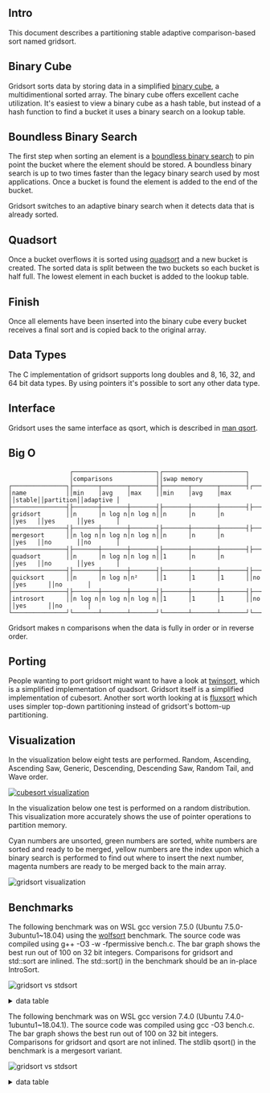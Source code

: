 Intro
-----
This document describes a partitioning stable adaptive comparison-based sort named gridsort.

Binary Cube
-----------
Gridsort sorts data by storing data in a simplified [binary cube](https://github.com/scandum/binary_cube), a multidimentional sorted array. The binary cube offers excellent cache utilization. It's easiest to view a binary cube as a hash table, but instead of a hash function to find a bucket it uses a binary search on a lookup table.

Boundless Binary Search
-----------------------
The first step when sorting an element is a [boundless binary search](https://github.com/scandum/binary_search) to pin point the bucket where the element should be stored. A boundless binary search is up to two times faster than the legacy binary search used by most applications. Once a bucket is found the element is added to the end of the bucket.

Gridsort switches to an adaptive binary search when it detects data that is already sorted.

Quadsort
--------
Once a bucket overflows it is sorted using [quadsort](https://github.com/scandum/quadsort) and a new bucket is created. The sorted data is split between the two buckets so each bucket is half full. The lowest element in each bucket is added to the lookup table.

Finish
------
Once all elements have been inserted into the binary cube every bucket receives a final sort and is copied back to the original array.

Data Types
----------
The C implementation of gridsort supports long doubles and 8, 16, 32, and 64 bit data types. By using pointers it's possible to sort any other data type.

Interface
---------
Gridsort uses the same interface as qsort, which is described in [man qsort](https://man7.org/linux/man-pages/man3/qsort.3p.html).

Big O
-----
```cobol
                 ┌───────────────────────┐┌───────────────────────┐
                 │comparisons            ││swap memory            │
┌───────────────┐├───────┬───────┬───────┤├───────┬───────┬───────┤┌──────┐┌─────────┐┌─────────┐
│name           ││min    │avg    │max    ││min    │avg    │max    ││stable││partition││adaptive │
├───────────────┤├───────┼───────┼───────┤├───────┼───────┼───────┤├──────┤├─────────┤├─────────┤
│gridsort       ││n      │n log n│n log n││n      │n      │n      ││yes   ││yes      ││yes      │
├───────────────┤├───────┼───────┼───────┤├───────┼───────┼───────┤├──────┤├─────────┤├─────────┤
│mergesort      ││n log n│n log n│n log n││n      │n      │n      ││yes   ││no       ││no       │
├───────────────┤├───────┼───────┼───────┤├───────┼───────┼───────┤├──────┤├─────────┤├─────────┤
│quadsort       ││n      │n log n│n log n││1      │n      │n      ││yes   ││no       ││yes      │
├───────────────┤├───────┼───────┼───────┤├───────┼───────┼───────┤├──────┤├─────────┤├─────────┤
│quicksort      ││n      │n log n│n²     ││1      │1      │1      ││no    ││yes      ││no       │
├───────────────┤├───────┼───────┼───────┤├───────┼───────┼───────┤├──────┤├─────────┤├─────────┤
│introsort      ││n log n│n log n│n log n││1      │1      │1      ││no    ││yes      ││no       │
└───────────────┘└───────┴───────┴───────┘└───────┴───────┴───────┘└──────┘└─────────┘└─────────┘
```

Gridsort makes n comparisons when the data is fully in order or in reverse order.

Porting
-------
People wanting to port gridsort might want to have a look at [twinsort](https://github.com/scandum/twinsort), which is a simplified implementation of quadsort. Gridsort itself is a simplified implementation of cubesort. Another sort worth looking at is [fluxsort](https://github.com/scandum/wolfsort#fluxsort) which uses simpler top-down partitioning instead of gridsort's bottom-up partitioning. 

Visualization
-------------
In the visualization below eight tests are performed. Random, Ascending, Ascending Saw, Generic,
Descending, Descending Saw, Random Tail, and Wave order.

[![cubesort visualization](https://github.com/scandum/gridsort/blob/main/images/cubesort.gif)](https://www.youtube.com/watch?v=DHC1qnV4mao)

In the visualization below one test is performed on a random distribution. This visualization more accurately shows the use of pointer operations to partition memory.

Cyan numbers are unsorted, green numbers are sorted, white numbers are sorted and ready to be
merged, yellow numbers are the index upon which a binary search is performed to find out where
to insert the next number, magenta numbers are ready to be merged back to the main array.

![gridsort visualization](https://github.com/scandum/gridsort/blob/main/images/gridsort.gif)

Benchmarks
----------

The following benchmark was on WSL gcc version 7.5.0 (Ubuntu 7.5.0-3ubuntu1~18.04) using the [wolfsort](https://github.com/scandum/wolfsort) benchmark.
The source code was compiled using g++ -O3 -w -fpermissive bench.c. The bar graph shows the best run out of 100 on 32 bit integers. Comparisons for gridsort and std::sort are inlined. The std::sort() in the benchmark should be an in-place IntroSort. 

![gridsort vs stdsort](https://github.com/scandum/gridsort/blob/main/images/gridsort_vs_stdsort.png)

<details><summary>data table</summary>

|      Name |    Items | Type |     Best |  Average |     Loops | Samples |     Distribution |
| --------- | -------- | ---- | -------- | -------- | --------- | ------- | ---------------- |
| std::sort |  1000000 |  128 | 0.110579 | 0.110943 |         1 |     100 |     random order |
|  gridsort |  1000000 |  128 | 0.105021 | 0.105474 |         1 |     100 |     random order |

|      Name |    Items | Type |     Best |  Average |     Loops | Samples |     Distribution |
| --------- | -------- | ---- | -------- | -------- | --------- | ------- | ---------------- |
| std::sort |  1000000 |   64 | 0.065856 | 0.066048 |         1 |     100 |     random order |
|  gridsort |  1000000 |   64 | 0.054824 | 0.055161 |         1 |     100 |     random order |

|      Name |    Items | Type |     Best |  Average |     Loops | Samples |     Distribution |
| --------- | -------- | ---- | -------- | -------- | --------- | ------- | ---------------- |
| std::sort |  1000000 |   32 | 0.065065 | 0.065391 |         1 |     100 |     random order |
|  gridsort |  1000000 |   32 | 0.053922 | 0.054189 |         1 |     100 |     random order |
|           |          |      |          |          |           |         |                  |
| std::sort |  1000000 |   32 | 0.011443 | 0.011800 |         1 |     100 |  ascending order |
|  gridsort |  1000000 |   32 | 0.003463 | 0.003526 |         1 |     100 |  ascending order |
|           |          |      |          |          |           |         |                  |
| std::sort |  1000000 |   32 | 0.033698 | 0.033884 |         1 |     100 |    ascending saw |
|  gridsort |  1000000 |   32 | 0.013591 | 0.013691 |         1 |     100 |    ascending saw |
|           |          |      |          |          |           |         |                  |
| std::sort |  1000000 |   32 | 0.030675 | 0.030970 |         1 |     100 |    generic order |
|  gridsort |  1000000 |   32 | 0.015841 | 0.016119 |         1 |     100 |    generic order |
|           |          |      |          |          |           |         |                  |
| std::sort |  1000000 |   32 | 0.008789 | 0.009153 |         1 |     100 | descending order |
|  gridsort |  1000000 |   32 | 0.003662 | 0.003750 |         1 |     100 | descending order |
|           |          |      |          |          |           |         |                  |
| std::sort |  1000000 |   32 | 0.026253 | 0.026449 |         1 |     100 |   descending saw |
|  gridsort |  1000000 |   32 | 0.012359 | 0.012535 |         1 |     100 |   descending saw |
|           |          |      |          |          |           |         |                  |
| std::sort |  1000000 |   32 | 0.044365 | 0.044593 |         1 |     100 |      random tail |
|  gridsort |  1000000 |   32 | 0.015910 | 0.016008 |         1 |     100 |      random tail |
|           |          |      |          |          |           |         |                  |
| std::sort |  1000000 |   32 | 0.055819 | 0.056025 |         1 |     100 |      random half |
|  gridsort |  1000000 |   32 | 0.029525 | 0.029700 |         1 |     100 |      random half |
|           |          |      |          |          |           |         |                  |
| std::sort |  1000000 |   32 | 0.027889 | 0.028305 |         1 |     100 |  ascending tiles |
|  gridsort |  1000000 |   32 | 0.012352 | 0.012592 |         1 |     100 |  ascending tiles |
</details>

The following benchmark was on WSL gcc version 7.4.0 (Ubuntu 7.4.0-1ubuntu1~18.04.1).
The source code was compiled using gcc -O3 bench.c. The bar graph shows the best run out of 100 on 32 bit integers. Comparisons for gridsort and qsort are not inlined. The stdlib qsort() in the benchmark is a mergesort variant. 

![gridsort vs stdsort](https://github.com/scandum/gridsort/blob/main/images/gridsort_vs_qsort.png)

<details><summary>data table</summary>

|      Name |    Items | Type |     Best |  Average |  Compares | Samples |     Distribution |
| --------- | -------- | ---- | -------- | -------- | --------- | ------- | ---------------- |
|     qsort |   100000 |  128 | 0.019332 | 0.020187 |   1536181 |     100 |     random order |
|  gridsort |   100000 |  128 | 0.013077 | 0.013145 |   1645784 |     100 |     random order |

|      Name |    Items | Type |     Best |  Average |  Compares | Samples |     Distribution |
| --------- | -------- | ---- | -------- | -------- | --------- | ------- | ---------------- |
|     qsort |   100000 |   64 | 0.009379 | 0.009614 |   1536491 |     100 |     random order |
|  gridsort |   100000 |   64 | 0.007207 | 0.007287 |   1654963 |     100 |     random order |

|      Name |    Items | Type |     Best |  Average |  Compares | Samples |     Distribution |
| --------- | -------- | ---- | -------- | -------- | --------- | ------- | ---------------- |
|     qsort |   100000 |   32 | 0.008563 | 0.008838 |   1536634 |     100 |     random order |
|  gridsort |   100000 |   32 | 0.006496 | 0.006611 |   1648950 |     100 |     random order |
|           |          |      |          |          |           |         |                  |
|     qsort |   100000 |   32 | 0.002268 | 0.002402 |    815024 |     100 |  ascending order |
|  gridsort |   100000 |   32 | 0.000685 | 0.000695 |    202485 |     100 |  ascending order |
|           |          |      |          |          |           |         |                  |
|     qsort |   100000 |   32 | 0.003044 | 0.003232 |    915019 |     100 |    ascending saw |
|  gridsort |   100000 |   32 | 0.002210 | 0.002243 |    639757 |     100 |    ascending saw |
|           |          |      |          |          |           |         |                  |
|     qsort |   100000 |   32 | 0.006369 | 0.006623 |   1532339 |     100 |    generic order |
|  gridsort |   100000 |   32 | 0.002942 | 0.003046 |   1151338 |     100 |    generic order |
|           |          |      |          |          |           |         |                  |
|     qsort |   100000 |   32 | 0.002314 | 0.002538 |    853904 |     100 | descending order |
|  gridsort |   100000 |   32 | 0.000661 | 0.000677 |    200036 |     100 | descending order |
|           |          |      |          |          |           |         |                  |
|     qsort |   100000 |   32 | 0.002754 | 0.002995 |   1063907 |     100 |   descending saw |
|  gridsort |   100000 |   32 | 0.001940 | 0.002044 |    841084 |     100 |   descending saw |
|           |          |      |          |          |           |         |                  |
|     qsort |   100000 |   32 | 0.003875 | 0.004092 |   1012028 |     100 |      random tail |
|  gridsort |   100000 |   32 | 0.002176 | 0.002206 |    627704 |     100 |      random tail |
|           |          |      |          |          |           |         |                  |
|     qsort |   100000 |   32 | 0.005599 | 0.005844 |   1200835 |     100 |      random half |
|  gridsort |   100000 |   32 | 0.003740 | 0.003799 |   1001582 |     100 |      random half |
|           |          |      |          |          |           |         |                  |
|     qsort |   100000 |   32 | 0.003878 | 0.004274 |   1209200 |     100 |  ascending tiles |
|  gridsort |   100000 |   32 | 0.003160 | 0.003267 |    867858 |     100 |  ascending tiles |
</details>
